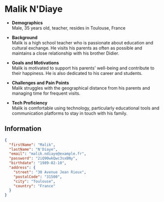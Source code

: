 # Malik N'Diaye

- **Demographics**
  <br>
  Male, 35 years old, teacher, resides in Toulouse, France

- **Background**
  <br>
  Malik is a high school teacher who is passionate about education and cultural exchange. He visits his parents as often
  as possible and maintains a close relationship with his brother Didier.

- **Goals and Motivations**
  <br>
  Malik is motivated to support his parents' well-being and contribute to their happiness. He is also dedicated to his
  career and students.

- **Challenges and Pain Points**
  <br>
  Malik struggles with the geographical distance from his parents and managing time for frequent visits.

- **Tech Proficiency**
  <br>
  Malik is comfortable using technology, particularly educational tools and communication platforms to stay in touch
  with his family.

## Information

```json
{
  "firstName": "Malik",
  "lastName": "N'Diaye",
  "email": "malik.ndiaye@example.fr",
  "password": "2iQ90wkQwc3sxBNy",
  "birthdate": "1989-02-10",
  "address": {
    "street": "30 Avenue Jean Rieux",
    "postalCode": "31500",
    "city": "Toulouse",
    "country": "France"
  }
}
```
